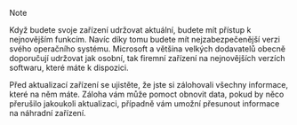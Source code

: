  > [!NOTE]
  > Když budete svoje zařízení udržovat aktuální, budete mít přístup k nejnovějším funkcím. Navíc díky tomu budete mít nejzabezpečenější verzi svého operačního systému. Microsoft a většina velkých dodavatelů obecně doporučují udržovat jak osobní, tak firemní zařízení na nejnovějších verzích softwaru, které máte k dispozici.

Před aktualizací zařízení se ujistěte, že jste si zálohovali všechny informace, které na něm máte. Záloha vám může pomoct obnovit data, pokud by něco přerušilo jakoukoli aktualizaci, případně vám umožní přesunout informace na náhradní zařízení. 
